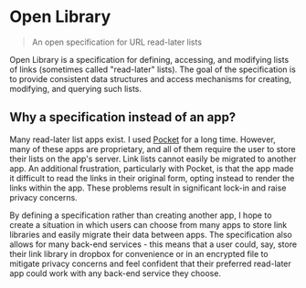 # Open Library
> An open specification for URL read-later lists

Open Library is a specification for defining, accessing, and modifying lists of links (sometimes called "read-later" lists). The goal of the specification is to provide consistent data structures and access mechanisms for creating, modifying, and querying such lists.

## Why a specification instead of an app?
Many read-later list apps exist. I used [Pocket](https://getpocket.com) for a long time. However, many of these apps are proprietary, and all of them require the user to store their lists on the app's server. Link lists cannot easily be migrated to another app. An additional frustration, particularly with Pocket, is that the app made it difficult to read the links in their original form, opting instead to render the links within the app. These problems result in significant lock-in and raise privacy concerns.

By defining a specification rather than creating another app, I hope to create a situation in which users can choose from many apps to store link libraries and easily migrate their data between apps. The specification also allows for many back-end services - this means that a user could, say, store their link library in dropbox for convenience or in an encrypted file to mitigate privacy concerns and feel confident that their preferred read-later app could work with any back-end service they choose.

